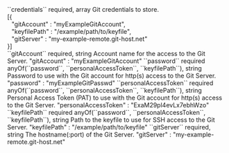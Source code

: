 <tr>
<td>``credentials``</td>
<td>required, array</td>
<td>Git credentials to store.</td>
<td>
<div>[{</div>
<div style="padding-left:10px;">"gitAccount" : "myExampleGitAccount",</div>
<div style="padding-left:10px;">"keyfilePath" : "/example/path/to/keyfile",</div>
<div style="padding-left:10px;">"gitServer" : "my-example-remote.git-host.net"</div>
<div>}]</div>
</td>
<td></td>
</tr>
<tr>
<td style="padding-left:20px;">``gitAccount``</td>
<td>required, string</td>
<td>Account name for the access to the Git Server.</td>
<td>"gitAccount" : "myExampleGitAccount"</td>
<td></td>
</tr>
<tr>
<td style="padding-left:20px;">``password``</td>
<td>required anyOf(``password``, ``personalAccessToken``, ``keyfilePath``), string</td>
<td>Password to use with the Git account for http(s) access to the Git Server.</td>
<td>"password" : "myExampleGitPasswd"</td>
<td></td>
</tr>
<tr>
<td style="padding-left:20px;">``personalAccessToken``</td>
<td>required anyOf(``password``, ``personalAccessToken``, ``keyfilePath``), string</td>
<td>Personal Access Token (PAT) to use with the Git account for http(s) access to the Git Server.</td>
<td>"personalAccessToken" : "ExaM29pl4evLx7ebhWzo"</td>
<td></td>
</tr>
<tr>
<td style="padding-left:20px;">``keyfilePath``</td>
<td>required anyOf(``password``, ``personalAccessToken``, ``keyfilePath``), string</td>
<td>Path to the keyfile to use for SSH access to the Git Server.</td>
<td>"keyfilePath" : "/example/path/to/keyfile"</td>
<td></td>
</tr>
<tr>
<td style="padding-left:20px;">``gitServer``</td>
<td>required, string</td>
<td>The hostname(:port) of the Git Server.</td>
<td>"gitServer" : "my-example-remote.git-host.net"</td>
<td></td>
</tr>
